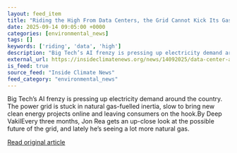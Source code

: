 ```yaml
---
layout: feed_item
title: "Riding the High From Data Centers, the Grid Cannot Kick Its Gas Habit"
date: 2025-09-14 09:05:00 +0000
categories: [environmental_news]
tags: []
keywords: ['riding', 'data', 'high']
description: "Big Tech’s AI frenzy is pressing up electricity demand around the country"
external_url: https://insideclimatenews.org/news/14092025/data-center-ai-demand-natural-gas-power/
is_feed: true
source_feed: "Inside Climate News"
feed_category: "environmental_news"
---
```


Big Tech’s AI frenzy is pressing up electricity demand around the country. The power grid is stuck in natural gas-fuelled inertia, slow to bring new clean energy projects online and leaving consumers on the hook.By Deep VakilEvery three months, Jon Rea gets an up-close look at the possible future of the grid, and lately he’s seeing a lot more natural gas.

[Read original article](https://insideclimatenews.org/news/14092025/data-center-ai-demand-natural-gas-power/)
